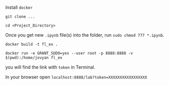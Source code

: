 Install `docker`

`git clone ...`

`cd <Project_Directory>`

Once you get new `.ipynb` file(s) into the folder, run `sudo chmod 777 *.ipynb`.

```
docker build -t fl_ex .
```

```
docker run -e GRANT_SUDO=yes --user root -p 8888:8888 -v $(pwd):/home/jovyan fl_ex
```
you will find the link with `token` in Terminal.

In your browser open `localhost:8888/lab?token=XXXXXXXXXXXXXXXXX`
